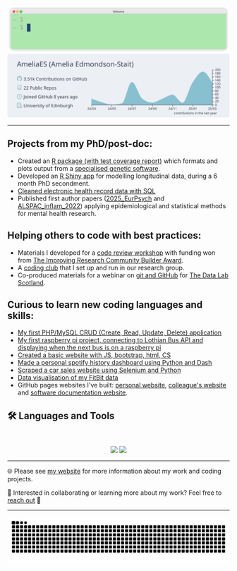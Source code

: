 <div align="center">
  <img src="images/hello.gif">
</div>  

<div align="center">
<img src="https://raw.githubusercontent.com/AmeliaES/AmeliaES/main/profile-summary-card-output/nord_bright/0-profile-details.svg">
</div> 

---

## Projects from my PhD/post-doc:
- Created an [R package (with test coverage report)](https://github.com/AmeliaES/susiexR) which formats and plots output from a [specialised genetic software](https://github.com/getian107/SuSiEx).
- Developed an [R Shiny app](https://github.com/TIDAL-modelling/TIDAL) for modelling longitudinal data, during a 6 month PhD secondment.
- [Cleaned electronic health record data with SQL](https://github.com/AmeliaES/SAIL)
- Published first author papers ([2025_EurPsych](https://github.com/AmeliaES/2025_EurPsych) and [ALSPAC_inflam_2022](https://github.com/AmeliaES/ALSPAC_inflam_2022)) applying epidemiological and statistical methods for mental health research.

## Helping others to code with best practices:
- Materials I developed for a [code review workshop](https://github.com/AmeliaES/code-review-workshop) with funding won from [The Improving Research Community Builder Award](https://www.orben.group/improving-research-community-builder-award).
- A [coding club](https://github.com/ccbs-stradl/coding_club/tree/main) that I set up and run in our research group.
- Co-produced materials for a webinar on [git and GitHub](https://github.com/TheDataLabScotland/tdl-academy-git-intro) for [The Data Lab Scotland](https://thedatalab.com/).

## Curious to learn new coding languages and skills:
- [My first PHP/MySQL CRUD (Create, Read, Update, Delete) application](https://github.com/AmeliaES/eCommerce-admin-panel)
- [My first raspberry pi project, connecting to Lothian Bus API and displaying when the next bus is on a raspberry pi](https://github.com/AmeliaES/raspberry-pi-bus-tracker)
- [Created a basic website with JS, bootstrap, html, CS](https://github.com/AmeliaES/CodeSpace-Portfolio)
- [Made a personal spotify history dashboard using Python and Dash](https://github.com/AmeliaES/spotify_dashboard)
- [Scraped a car sales website using Selenium and Python](https://github.com/AmeliaES/cars)
- [Data visualisation of my FitBit data](https://github.com/AmeliaES/fitbitr)
- GitHub pages websites I've built: [personal website](https://github.com/AmeliaES/ameliaes.github.io), [colleague's website](https://github.com/Life-Epi-Psych/Life-Epi-Psych.github.io) and [software documentation website](https://github.com/TIDAL-modelling/TIDAL-modelling.github.io).

## 🛠️ Languages and Tools

<br>

<p align="center">
    <img src="https://skillicons.dev/icons?i=bootstrap,html,css,sass,js,nodejs,flask,php,mysql,cypress,selenium,githubactions,docker,nginx,git" />
    <img src="https://skillicons.dev/icons?i=linux,ubuntu,vscode,eclipse,py,r,latex,raspberrypi" />
</p>

---

🌐 Please see [my website](https://ameliaes.github.io) for more information about my work and coding projects.

💬 Interested in collaborating or learning more about my work? Feel free to [reach out](https://www.linkedin.com/in/ameliaes/) :slightly_smiling_face:

---

<div align=center>
  <picture>
    <source media="(prefers-color-scheme: dark)" srcset="https://raw.githubusercontent.com/ameliaes/ameliaes/output/github-contribution-grid-snake-dark.svg" />
    <source media="(prefers-color-scheme: light)" srcset="https://raw.githubusercontent.com/ameliaes/ameliaes/output/github-contribution-grid-snake.svg" />
    <img alt="github-snake" src="https://raw.githubusercontent.com/ameliaes/ameliaes/output/github-contribution-grid-snake.svg" />
  </picture>
</div>
